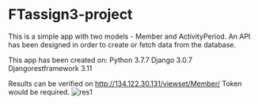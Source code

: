 # FTassign3-project

This is a simple app with two models - Member and ActivityPeriod.
An API has been designed in order to create or fetch data from the database.

This app has been created on: 
Python 3.7.7
Django 3.0.7
Djangorestframework 3.11

Results can be verified on http://134.122.30.131/viewset/Member/
Token would be required.
![res1](https://user-images.githubusercontent.com/17208562/85238645-f4745400-b44c-11ea-8b65-95c87889fde8.png)








 
